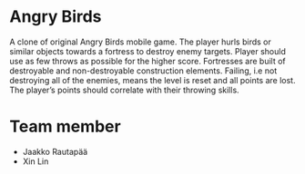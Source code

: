 # Angry Birds
A clone of original Angry Birds mobile game. 
The player hurls birds or similar objects towards a fortress to destroy enemy targets. 
Player should use as few throws as possible for the higher score. 
Fortresses are built of destroyable and non-destroyable construction elements. 
Failing, i.e not destroying all of the enemies, means the level is reset and all points are lost.
The player’s points should correlate with their throwing skills.

# Team member
- Jaakko Rautapää
- Xin Lin

